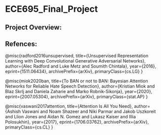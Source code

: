 # ECE695_Final_Project

## Project Overview:


## Refences:

@misc{radford2016unsupervised,
      title={Unsupervised Representation Learning with Deep Convolutional Generative Adversarial Networks}, 
      author={Alec Radford and Luke Metz and Soumith Chintala},
      year={2016},
      eprint={1511.06434},
      archivePrefix={arXiv},
      primaryClass={cs.LG}
}

@misc{miok2020ban,
      title={To BAN or not to BAN: Bayesian Attention Networks for Reliable Hate Speech Detection}, 
      author={Kristian Miok and Blaz Skrlj and Daniela Zaharie and Marko Robnik-Sikonja},
      year={2020},
      eprint={2007.05304},
      archivePrefix={arXiv},
      primaryClass={stat.AP}
}

@misc{vaswani2017attention,
      title={Attention Is All You Need}, 
      author={Ashish Vaswani and Noam Shazeer and Niki Parmar and Jakob Uszkoreit and Llion Jones and Aidan N. Gomez and Lukasz Kaiser and Illia Polosukhin},
      year={2017},
      eprint={1706.03762},
      archivePrefix={arXiv},
      primaryClass={cs.CL}
}
